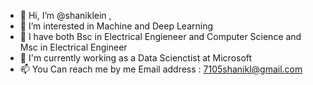 - 👋 Hi, I’m @shaniklein , 
- 👀 I’m interested in Machine and Deep Learning
- 🌱 I have both Bsc in Electrical Engieneer and Computer Science and Msc in Electrical Engineer
- 💞️ I'm currently working as a Data Scienctist at Microsoft 
- 📫 You Can reach me by me Email address : 7105shanikl@gmail.com

